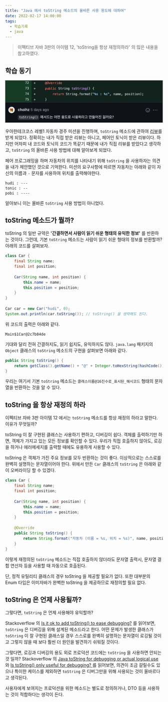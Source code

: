 ```yaml
---
title: "Java 에서 toString 메소드의 올바른 사용 용도에 대하여"
date: 2022-02-17 14:00:00
tags:
  - 학습기록
  - java
---
```


> 이펙티브 자바 3판의 아이템 12, 'toString을 항상 재정의하라' 의 많은 내용을 참고하였다.

## 학습 동기

![toString 메소드는 어떤 용도로 사용하라고 만들어진 것 일까?](./review.png)

우아한테크코스 레벨1 자동차 경주 미션을 진행하며, `toString` 메소드에 관하여 [리뷰](https://github.com/woowacourse/java-racingcar/pull/322#discussion_r804932775)를 받게 되었다. 정확히는 내가 직접 받은 리뷰는 아니고, 페어인 토닉이 받은 리뷰이다. 하지만 어차피 내 코드와 토닉의 코드가 똑같기 때문에 내가 직접 리뷰를 받았다고 생각하고, `toString` 의 올바른 사용 방법에 대해 알아보게 되었다.

페어 프로그래밍을 하며 자동차의 위치를 나타내기 위해 `toString` 을 사용하자는 의견을 내가 제안했던 것으로 기억한다. 미션의 요구사항에 따르면 자동차는 아래와 같이 자신의 이름과 `-` 문자를 사용하여 위치를 출력해야한다.

```
hudi : ---
tonic : --
pobi : ----
```

알아보니 이는 올바른 `toString` 사용 방법이 아니었다.

## toString 메소드가 뭘까?

toString 의 일반 규약은 **'간결하면서 사람이 읽기 쉬운 형태의 유익한 정보'** 를 반환하는 것이다. 그런데, 기본 `toString` 메소드는 사람이 읽기 쉬운 형태의 정보를 반환할까? 아래의 코드를 살펴보자.

```java
class Car {
    final String name;
    final int position;

    Car(String name, int position) {
        this.name = name;
        this.position = position;
    }
}

Car car = new Car("hudi", 0);
System.out.println(car.toString()); // toString() 을 생략해도 된다.
```

위 코드의 출력은 아래와 같다.

```
Main$1Car@2c7b84de
```

기대와 달리 전혀 간결하지도, 읽기 쉽지도, 유익하지도 않다. `java.lang` 패키지의 `Object` 클래스의 `toString` 메소드의 구현을 살펴보면 아래와 같다.

```java
public String toString() {
    return getClass().getName() + "@" + Integer.toHexString(hashCode());
}
```

우리는 여기서 기본 `toString` 메소드는 `클래스이름@16진수로_표시된_해시코드` 형태의 문자열을 반환하는 것을 알 수 있다.

## toString 을 항상 재정의 하라

이펙티브 자바 3판 아이템 12 에서는 `toString` 메소드를 항상 재정의 하라고 말한다. 이유가 무엇일까?

toString 이 잘 구현된 클래스는 사용하기 편하고, 디버깅이 쉽다. 객체를 출력하기만 하면, 객체가 가지고 있는 모든 정보를 확인할 수 있다. 우리가 직접 호출하지 않아도, 로깅을 하거나 에러메세지를 출력할 때에도 유용하게 사용할 수 있다.

toString 은 객체가 가진 주요 정보를 모두 반환하는 것이 좋다. 이상적으로는 스스로를 완벽히 설명하는 문자열이어야 한다. 위에서 만든 `Car` 클래스의 `toString` 은 아래와 같이 오버라이딩 할 수 있겠다.

```java
class Car {
    final String name;
    final int position;

    Car(String name, int position) {
        this.name = name;
        this.position = position;
    }

    @Override
    public String toString() {
        return String.format("자동차 (이름 = %s, 위치 = %s)", name, position);
    }
}
```

이렇게 재정의된 `toString` 메소드는 직접 호출하지 않더라도 문자열 출력시, 문자열 결합 연산자 등을 사용할 때 자동으로 호출된다.

단, 정적 유틸리티 클래스의 경우 toString 을 제공할 필요가 없다. 또한 대부분의 Enum 타입은 이미자바가 완벽한 toString 을 제공하므로 재정의할 필요 없다.

## toString 은 언제 사용될까?

그렇다면, `toString` 은 언제 사용해야 유익할까?

Stackoverflow 의 [Is it ok to add toString() to ease debugging?](https://stackoverflow.com/questions/44132918/is-it-ok-to-add-tostring-to-ease-debugging) 를 읽어보면, `toString` 은 디버깅을 위해 설계된 메소드라고 한다. 어떤 문제가 발생한 클래스가 `toString` 이 잘 구현된 클래스일 경우 스스로를 완벽히 설명하는 문자열이 로깅될 것이고 그렇지 않을 때 보다 훨씬 더 원인을 발견하기 쉬워질 것이다.

그렇다면, 로깅과 디버깅의 용도 외로 프로덕션 코드에는 `toString` 을 사용하면 안되는 것 일까? Stackoverflow 의 [Java toString for debugging or actual logical use](https://stackoverflow.com/questions/19911290/java-tostring-for-debugging-or-actual-logical-use) 와 [Is toString() only useful for debugging?
](https://stackoverflow.com/questions/563676/is-tostring-only-useful-for-debugging) 를 읽어보면, 의견이 조금 갈릴수도 있으나 특이한 케이스를 제외하면 `toString` 은 디버그만을 위해 사용되는 것이 올바르다고 생각된다.

사용자에게 보여지는 프로덕션을 위한 메소드는 별도로 정의하거나, DTO 등을 사용하는 것이 적합하다는 생각이 든다.

